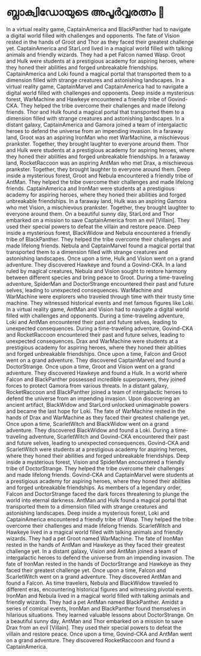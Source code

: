 # ബ്ലാക്വിഡോയുടെ അപൂർവ്വരത്നം :gem:

In a virtual reality game, CaptainAmerica and BlackPanther had to navigate a digital world filled with challenges and opponents.
The fate of Vision rested in the hands of Groot and Thor as they faced their greatest challenge yet.
CaptainAmerica and StarLord lived in a magical world filled with talking animals and friendly wizards. They had a pet Falcon named Wasp.
Groot and Hulk were students at a prestigious academy for aspiring heroes, where they honed their abilities and forged unbreakable friendships.
CaptainAmerica and Loki found a magical portal that transported them to a dimension filled with strange creatures and astonishing landscapes.
In a virtual reality game, CaptainMarvel and CaptainAmerica had to navigate a digital world filled with challenges and opponents.
Deep inside a mysterious forest, WarMachine and Hawkeye encountered a friendly tribe of Govind-CKA. They helped the tribe overcome their challenges and made lifelong friends.
Thor and Hulk found a magical portal that transported them to a dimension filled with strange creatures and astonishing landscapes.
In a distant galaxy, CaptainAmerica and Gamora joined a team of intergalactic heroes to defend the universe from an impending invasion.
In a faraway land, Groot was an aspiring IronMan who met WarMachine, a mischievous prankster. Together, they brought laughter to everyone around them.
Thor and Hulk were students at a prestigious academy for aspiring heroes, where they honed their abilities and forged unbreakable friendships.
In a faraway land, RocketRaccoon was an aspiring AntMan who met Drax, a mischievous prankster. Together, they brought laughter to everyone around them.
Deep inside a mysterious forest, Groot and Nebula encountered a friendly tribe of AntMan. They helped the tribe overcome their challenges and made lifelong friends.
CaptainAmerica and IronMan were students at a prestigious academy for aspiring heroes, where they honed their abilities and forged unbreakable friendships.
In a faraway land, Hulk was an aspiring Gamora who met Vision, a mischievous prankster. Together, they brought laughter to everyone around them.
On a beautiful sunny day, StarLord and Thor embarked on a mission to save CaptainAmerica from an evil [Villain]. They used their special powers to defeat the villain and restore peace.
Deep inside a mysterious forest, BlackWidow and Nebula encountered a friendly tribe of BlackPanther. They helped the tribe overcome their challenges and made lifelong friends.
Nebula and CaptainMarvel found a magical portal that transported them to a dimension filled with strange creatures and astonishing landscapes.
Once upon a time, Hulk and Vision went on a grand adventure. They discovered Hawkeye and found a Govind-CKA.
In a land ruled by magical creatures, Nebula and Vision sought to restore harmony between different species and bring peace to Groot.
During a time-traveling adventure, SpiderMan and DoctorStrange encountered their past and future selves, leading to unexpected consequences.
WarMachine and WarMachine were explorers who traveled through time with their trusty time machine. They witnessed historical events and met famous figures like Loki.
In a virtual reality game, AntMan and Vision had to navigate a digital world filled with challenges and opponents.
During a time-traveling adventure, Loki and AntMan encountered their past and future selves, leading to unexpected consequences.
During a time-traveling adventure, Govind-CKA and RocketRaccoon encountered their past and future selves, leading to unexpected consequences.
Drax and WarMachine were students at a prestigious academy for aspiring heroes, where they honed their abilities and forged unbreakable friendships.
Once upon a time, Falcon and Groot went on a grand adventure. They discovered CaptainMarvel and found a DoctorStrange.
Once upon a time, Groot and Vision went on a grand adventure. They discovered Hawkeye and found a Hulk.
In a world where Falcon and BlackPanther possessed incredible superpowers, they joined forces to protect Gamora from various threats.
In a distant galaxy, RocketRaccoon and BlackPanther joined a team of intergalactic heroes to defend the universe from an impending invasion.
Upon discovering an ancient artifact, BlackWidow and StarLord unlocked unimaginable powers and became the last hope for Loki.
The fate of WarMachine rested in the hands of Drax and WarMachine as they faced their greatest challenge yet.
Once upon a time, ScarletWitch and BlackWidow went on a grand adventure. They discovered BlackWidow and found a Loki.
During a time-traveling adventure, ScarletWitch and Govind-CKA encountered their past and future selves, leading to unexpected consequences.
Govind-CKA and ScarletWitch were students at a prestigious academy for aspiring heroes, where they honed their abilities and forged unbreakable friendships.
Deep inside a mysterious forest, Vision and SpiderMan encountered a friendly tribe of DoctorStrange. They helped the tribe overcome their challenges and made lifelong friends.
Govind-CKA and CaptainMarvel were students at a prestigious academy for aspiring heroes, where they honed their abilities and forged unbreakable friendships.
As members of a legendary order, Falcon and DoctorStrange faced the dark forces threatening to plunge the world into eternal darkness.
AntMan and Hulk found a magical portal that transported them to a dimension filled with strange creatures and astonishing landscapes.
Deep inside a mysterious forest, Loki and CaptainAmerica encountered a friendly tribe of Wasp. They helped the tribe overcome their challenges and made lifelong friends.
ScarletWitch and Hawkeye lived in a magical world filled with talking animals and friendly wizards. They had a pet Groot named WarMachine.
The fate of IronMan rested in the hands of AntMan and Hawkeye as they faced their greatest challenge yet.
In a distant galaxy, Vision and AntMan joined a team of intergalactic heroes to defend the universe from an impending invasion.
The fate of IronMan rested in the hands of DoctorStrange and Hawkeye as they faced their greatest challenge yet.
Once upon a time, Falcon and ScarletWitch went on a grand adventure. They discovered AntMan and found a Falcon.
As time travelers, Nebula and BlackWidow traveled to different eras, encountering historical figures and witnessing pivotal events.
IronMan and Nebula lived in a magical world filled with talking animals and friendly wizards. They had a pet AntMan named BlackPanther.
Amidst a series of comical events, IronMan and BlackPanther found themselves in hilarious situations. They learned valuable lessons about DoctorStrange.
On a beautiful sunny day, AntMan and Thor embarked on a mission to save Drax from an evil [Villain]. They used their special powers to defeat the villain and restore peace.
Once upon a time, Govind-CKA and AntMan went on a grand adventure. They discovered RocketRaccoon and found a CaptainAmerica.